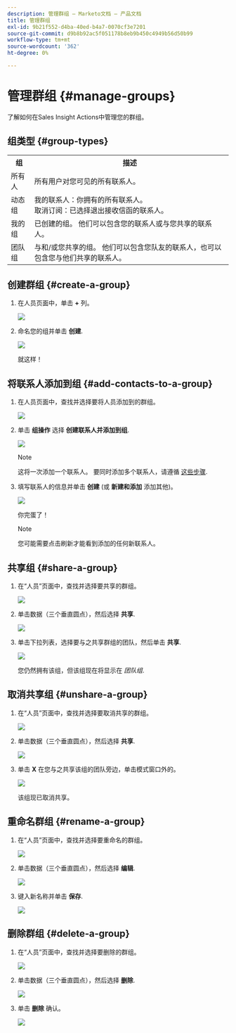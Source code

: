 ```yaml
---
description: 管理群组 — Marketo文档 — 产品文档
title: 管理群组
exl-id: 9b21f552-d4ba-40ed-b4a7-0070cf3e7201
source-git-commit: d9b8b92ac5f051178b8eb9b450c4949b56d50b99
workflow-type: tm+mt
source-wordcount: '362'
ht-degree: 0%

---
```


# 管理群组 {#manage-groups}

了解如何在Sales Insight Actions中管理您的群组。

## 组类型 {#group-types}

<table> 
 <colgroup> 
  <col> 
  <col> 
 </colgroup> 
 <tbody> 
  <tr> 
   <th>组</th> 
   <th>描述</th> 
  </tr> 
  <tr> 
   <td>所有人</td> 
   <td>所有用户对您可见的所有联系人。</td> 
  </tr> 
  <tr> 
   <td>动态组</td> 
   <td>我的联系人：你拥有的所有联系人。<br>取消订阅：已选择退出接收信函的联系人。</td> 
  </tr> 
  <tr> 
   <td>我的组</td> 
   <td>已创建的组。 他们可以包含您的联系人或与您共享的联系人。</td> 
  </tr> 
  <tr> 
   <td>团队组</td> 
   <td>与和/或您共享的组。 他们可以包含您队友的联系人，也可以包含您与他们共享的联系人。</td> 
  </tr> 
 </tbody> 
</table>

## 创建群组 {#create-a-group}

1. 在人员页面中，单击 **+** 列。

   ![](assets/manage-groups-1.png)

1. 命名您的组并单击 **创建**.

   ![](assets/manage-groups-2.png)

   就这样！

## 将联系人添加到组 {#add-contacts-to-a-group}

1. 在人员页面中，查找并选择要将人员添加到的群组。

   ![](assets/manage-groups-3.png)

1. 单击 **组操作** 选择 **创建联系人并添加到组**.

   ![](assets/manage-groups-4.png)

   >[!NOTE]
   >
   >这将一次添加一个联系人。 要同时添加多个联系人，请遵循 [这些步骤](/help/marketo/product-docs/marketo-sales-insight/actions/people/managing-contacts/import-contacts-via-csv.md).

1. 填写联系人的信息并单击 **创建** (或 **新建和添加** 添加其他)。

   ![](assets/manage-groups-5.png)

   你完蛋了！

   >[!NOTE]
   >
   >您可能需要点击刷新才能看到添加的任何新联系人。

## 共享组 {#share-a-group}

1. 在“人员”页面中，查找并选择要共享的群组。

   ![](assets/manage-groups-6.png)

1. 单击数据（三个垂直圆点），然后选择 **共享**.

   ![](assets/manage-groups-7.png)

1. 单击下拉列表，选择要与之共享群组的团队，然后单击 **共享**.

   ![](assets/manage-groups-8.png)

   您仍然拥有该组，但该组现在将显示在 _团队组_.

## 取消共享组 {#unshare-a-group}

1. 在“人员”页面中，查找并选择要取消共享的群组。

   ![](assets/manage-groups-9.png)

1. 单击数据（三个垂直圆点），然后选择 **共享**.

   ![](assets/manage-groups-10.png)

1. 单击 **X** 在您与之共享该组的团队旁边，单击模式窗口外的。

   ![](assets/manage-groups-11.png)

   该组现已取消共享。

## 重命名群组 {#rename-a-group}

1. 在“人员”页面中，查找并选择要重命名的群组。

   ![](assets/manage-groups-12.png)

1. 单击数据（三个垂直圆点），然后选择 **编辑**.

   ![](assets/manage-groups-13.png)

1. 键入新名称并单击 **保存**.

   ![](assets/manage-groups-14.png)

## 删除群组 {#delete-a-group}

1. 在“人员”页面中，查找并选择要删除的群组。

   ![](assets/manage-groups-15.png)

1. 单击数据（三个垂直圆点），然后选择 **删除**.

   ![](assets/manage-groups-16.png)

1. 单击 **删除** 确认。

   ![](assets/manage-groups-17.png)
